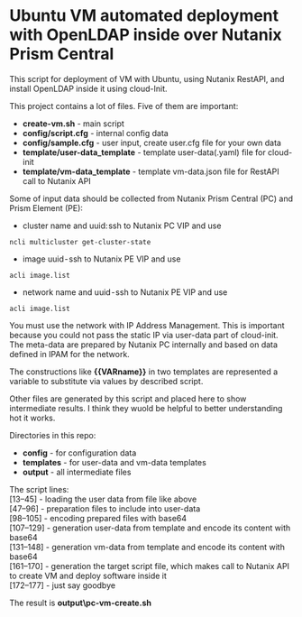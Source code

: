 # Ubuntu VM automated deployment with OpenLDAP inside over Nutanix Prism Central

This script for deployment of VM with Ubuntu, using Nutanix RestAPI, and install OpenLDAP inside it using cloud-Init.

This project contains a lot of files. Five of them are important:
- **create-vm.sh** - main script
- **config/script.cfg** - internal config data
- **config/sample.cfg** - user input, create user.cfg file for your own data
- **template/user-data_template** - template user-data(.yaml) file for cloud-init
- **template/vm-data_template** - template vm-data.json file for RestAPI call to Nutanix API

Some of input data should be collected from Nutanix Prism Central (PC) and Prism Element (PE):
- cluster name and uuid: ssh to Nutanix PC VIP and use 
```console
ncli multicluster get-cluster-state
```
- image uuid - ssh to Nutanix PE VIP and use 
```console
acli image.list
```
- network name and uuid - ssh to Nutanix PE VIP and use 
```console
acli image.list
```

You must use the network with IP Address Management. This is important because you could not pass the static IP via user-data part of cloud-init. The meta-data are prepared by Nutanix PC internally and based on data defined in IPAM for the network.

The constructions like **{{VARname}}** in two templates are represented a variable to substitute via values by described script.

Other files are generated by this script and placed here to show intermediate results. I think they wuold be helpful to better understanding hot it works.

Directories in this repo:
- **config** - for configuration data
- **templates** - for user-data and vm-data templates
- **output** - all intermediate files

The script lines:\
[13–45] - loading the user data from file like above\
[47–96] - preparation files to include into user-data\
[98–105] - encoding prepared files with base64\
[107–129] - generation user-data from template and encode its content with base64\
[131–148] - generation vm-data from template and encode its content with base64\
[161–170] - generation the target script file, which makes call to Nutanix API to create VM and deploy software inside it\
[172–177] - just say goodbye


The result is **output\pc-vm-create.sh**
